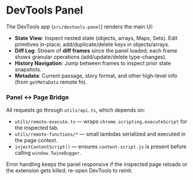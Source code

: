 # DevTools Panel

The DevTools app (`src/devtools-panel`) renders the main UI:

- **State View**: Inspect nested state (objects, arrays, Maps, Sets). Edit primitives in-place; add/duplicate/delete keys in objects/arrays.
- **Diff Log**: Stream of **diff frames** since the panel loaded; each frame shows granular operations (add/update/delete type-changes).
- **History Navigation**: Jump between frames to inspect prior state snapshots.
- **Metadata**: Current passage, story format, and other high-level info (from `getMetaData` remote fn).

### Panel ↔ Page Bridge

All requests go through `utils/api.ts`, which depends on:

- `utils/remote-execute.ts` — wraps `chrome.scripting.executeScript` for the inspected tab.
- `utils/remote-functions/*` — small lambdas serialized and executed in the page context.
- `injectContentScript()` — ensures `content-script.js` is present before calling `window.TwineDugger`.

Error handling keeps the panel responsive if the inspected page reloads or the extension gets killed; re-open DevTools to reinit.
